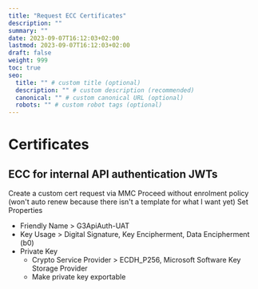```yaml
---
title: "Request ECC Certificates"
description: ""
summary: ""
date: 2023-09-07T16:12:03+02:00
lastmod: 2023-09-07T16:12:03+02:00
draft: false
weight: 999
toc: true
seo:
  title: "" # custom title (optional)
  description: "" # custom description (recommended)
  canonical: "" # custom canonical URL (optional)
  robots: "" # custom robot tags (optional)
---
```


# Certificates

## ECC for internal API authentication JWTs

Create a custom cert request via MMC
Proceed without enrolment policy (won't auto renew because there isn't a template for what I want yet)
Set Properties
- Friendly Name > G3ApiAuth-UAT
- Key Usage > Digital Signature, Key Encipherment, Data Encipherment (b0)
- Private Key
  - Crypto Service Provider > ECDH_P256, Microsoft Software Key Storage Provider
  - Make private key exportable
